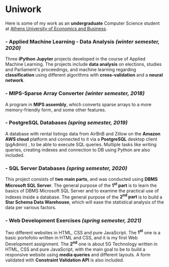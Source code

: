 # Uniwork
Here is some of my work as an **undergraduate** Computer Science student at [Athens University of Economics and Business](https://aueb.gr/). 

### - Applied Machine Learning - Data Analysis *(winter semester, 2020)*
Three **iPython Jupyter** projects developed in the course of Applied Machine Learning. The projects include **data analysis** on elections, studies and Parliament's proceedings, and machine learning regarding **classification** using different algorithms with **cross-validation** and a **neural network**.

### - MIPS-Sparse Array Converter *(winter semester, 2018)*
A program in **MIPS assembly**, which converts sparse arrays to a more memory-friendly form, and some other features.

### - PostgreSQL Databases *(spring semester, 2019)*
A database with rental listings data from AirBnB and Zillow on the **Amazon AWS cloud** platform and connected to it via a **PostgreSQL** desktop client (pgAdmin) , to be able to execute SQL queries. Multiple tasks like writing queries, creating indexes and connection to DB using Python are also included.

### - SQL Server Databases *(spring semester, 2020)*
This project consists of **two main parts**, and was conducted using **DBMS Microsoft SQL Server**. The general purpose of the **1<sup>st</sup> part** is to learn the basics of DBMS Microsoft SQL Server and to examine the practical use of indexes inside a database. The general purpose of the **2<sup>nd</sup> part** is to build a **Star Schema Data Warehouse**, which will ease the statistical analysis of the data per various factors.  

### - Web Development Exercises *(spring semester, 2021)*
Two different websites in HTML, CSS and pure JavaScript. The **1<sup>st</sup>** one is a basic portofolio written in HTML and CSS, and it is my first Web Development assignment. The **2<sup>nd</sup>** one is about 5G Technology written in HTML, CSS and pure JavaScript, with the main goal to be to build a responsive website using **media queries** and different layouts. A form validated with **Constraint Validation API** is also included.